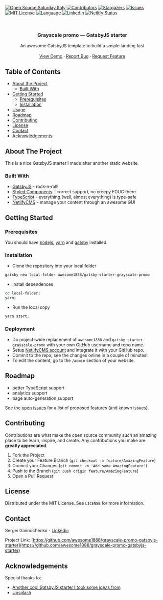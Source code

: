 <!-- PROJECT SHIELDS -->
<!--
*** Reference links are enclosed in brackets [ ] instead of parentheses ( ).
*** See the bottom of this document for the declaration of the reference variables
*** for contributors-url, forks-url, etc. This is an optional, concise syntax you may use.
*** https://www.markdownguide.org/basic-syntax/#reference-style-links
-->
[![Open Source Saturday Italy][ossi-shield]][ossi-url]
[![Contributors][contributors-shield]][contributors-url]
[![Stargazers][stars-shield]][stars-url]
[![Issues][issues-shield]][issues-url]
[![MIT License][license-shield]][license-url]
[![Language][language-shield]][language-url]
[![LinkedIn][linkedin-shield]][linkedin-url]
[![Netlify Status](https://api.netlify.com/api/v1/badges/ca134944-33b3-41ac-8d12-048fc8c20637/deploy-status)](https://app.netlify.com/sites/gatsby-starter-grayscale-promo/deploys)

<!-- PROJECT LOGO -->
<br />
<p align="center">
  <!--
  <a href="https://github.com/awesome1888/grayscale-promo-gatsbyjs-starter">
    <img src="images/logo.png" alt="Logo" width="80" height="80">
  </a>
  -->

  <h3 align="center">Grayscale promo &mdash; GatsbyJS starter</h3>

  <p align="center">
    An awesome GatsbyJS template to build a smiple landing fast
    <!--
    <br />
    <a href="https://github.com/awesome1888/grayscale-promo-gatsbyjs-starter"><strong>Explore the docs »</strong></a>
    -->
    <br />
    <br />
    <a href="https://gatsby-starter-grayscale-promo.netlify.com/">View Demo</a>
    ·
    <a href="https://github.com/awesome1888/grayscale-promo-gatsbyjs-starter/issues">Report Bug</a>
    ·
    <a href="https://github.com/awesome1888/grayscale-promo-gatsbyjs-starter/issues">Request Feature</a>
  </p>
</p>



<!-- TABLE OF CONTENTS -->
## Table of Contents

* [About the Project](#about-the-project)
  * [Built With](#built-with)
* [Getting Started](#getting-started)
  * [Prerequisites](#prerequisites)
  * [Installation](#installation)
* [Usage](#usage)
* [Roadmap](#roadmap)
* [Contributing](#contributing)
* [License](#license)
* [Contact](#contact)
* [Acknowledgements](#acknowledgements)



<!-- ABOUT THE PROJECT -->
## About The Project

<!--
[![Preview Screen Shot][product-screenshot]](https://example.com)
-->

This is a nice GatsbyJS starter I made after another static website.

### Built With

* [GatsbyJS](https://www.gatsbyjs.org/) - rock-n-roll!
* [Styled Components](https://www.styled-components.com/) - correct support, no creepy FOUC there
* [TypeScript](http://www.typescriptlang.org/) - everything (well, almost everything) is type-safe
* [NetlifyCMS](https://www.netlifycms.org/) - manage your content through an awesome GUI

<!-- GETTING STARTED -->
## Getting Started

### Prerequisites

You should have [nodejs](https://nodesource.com/blog/installing-node-js-tutorial-using-nvm-on-mac-os-x-and-ubuntu/), [yarn](https://yarnpkg.com/lang/en/docs/install/#mac-stable) and [gatsby](https://www.gatsbyjs.org/docs/quick-start/) installed.

### Installation

* Clone the repository into your local folder
```sh
gatsby new local-folder awesome1888/gatsby-starter-grayscale-promo
```
* Install dependences
```sh
cd local-folder;
yarn;
```
* Run the local copy
```sh
yarn start;
```

### Deployment

* Do project-wide replacement of `awesome1888` and `gatsby-starter-grayscale-promo` with your own GitHub username and repo name.
* Setup [NetlifyCMS account](https://www.netlifycms.org/) and integrate it with your GitHub repo.
* Commit to the repo, see the changes online in a couple of minutes!
* To edit the content, go to the `/admin` section of your website.

<!-- ROADMAP -->
## Roadmap

* better TypeScript support
* analytics support
* page auto-generation support

See the [open issues](https://github.com/awesome1888/grayscale-promo-gatsbyjs-starter/issues) for a list of proposed features (and known issues).

<!-- CONTRIBUTING -->
## Contributing

Contributions are what make the open source community such an amazing place to be learn, inspire, and create. Any contributions you make are **greatly appreciated**.

1. Fork the Project
2. Create your Feature Branch (`git checkout -b feature/AmazingFeature`)
3. Commit your Changes (`git commit -m 'Add some AmazingFeature'`)
4. Push to the Branch (`git push origin feature/AmazingFeature`)
5. Open a Pull Request

<!-- LICENSE -->
## License

Distributed under the MIT License. See `LICENSE` for more information.

<!-- CONTACT -->
## Contact

Sergei Gannochenko - [Linkedin](https://www.linkedin.com/in/sergey-gannochenko/)

Project Link: [https://github.com/awesome1888/grayscale-promo-gatsbyjs-starter](https://github.com/awesome1888/grayscale-promo-gatsbyjs-starter)

<!-- ACKNOWLEDGEMENTS -->
## Acknowledgements

Special thanks to:

* [Another cool GatsbyJS starter I took some ideas from](https://github.com/damassi/gatsby-starter-typescript-rebass-netlifycms)
* [Unsplash](https://unsplash.com)

<!-- MARKDOWN LINKS & IMAGES -->
<!-- https://www.markdownguide.org/basic-syntax/#reference-style-links -->
[contributors-shield]: https://img.shields.io/github/contributors/awesome1888/grayscale-promo-gatsbyjs-starter.svg?style=flat-square
[contributors-url]: https://github.com/awesome1888/grayscale-promo-gatsbyjs-starter/graphs/contributors
[language-shield]: https://img.shields.io/github/languages/top/awesome1888/grayscale-promo-gatsbyjs-starter.svg?style=flat-square
[language-url]: https://github.com/awesome1888/grayscale-promo-gatsbyjs-starter
[forks-shield]: https://img.shields.io/github/forks/awesome1888/grayscale-promo-gatsbyjs-starter.svg?style=flat-square
[forks-url]: https://github.com/awesome1888/grayscale-promo-gatsbyjs-starter/network/members
[stars-shield]: https://img.shields.io/github/stars/awesome1888/grayscale-promo-gatsbyjs-starter.svg?style=flat-square
[stars-url]: https://github.com/awesome1888/grayscale-promo-gatsbyjs-starter/stargazers
[issues-shield]: https://img.shields.io/github/issues/awesome1888/grayscale-promo-gatsbyjs-starter.svg?style=flat-square
[issues-url]: https://github.com/awesome1888/grayscale-promo-gatsbyjs-starter/issues
[license-shield]: https://img.shields.io/github/license/awesome1888/grayscale-promo-gatsbyjs-starter.svg?style=flat-square
[license-url]: https://github.com/awesome1888/grayscale-promo-gatsbyjs-starter/blob/master/LICENSE.txt
[linkedin-shield]: https://img.shields.io/badge/-LinkedIn-black.svg?style=flat-square&logo=linkedin&colorB=555
[linkedin-url]: https://www.linkedin.com/in/sergey-gannochenko/
[product-screenshot]: images/screenshot.png
[ossi-shield]: [https://img.shields.io/badge/Open%20Source%20Saturday-Italy-red]
[ossi-url]: [https://oss-italy.github.io/]